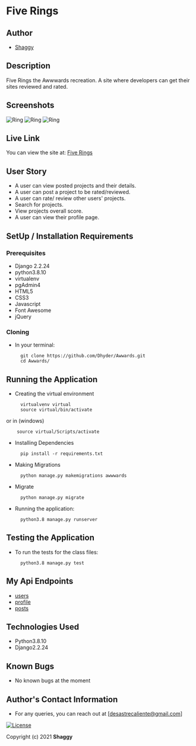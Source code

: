 # Five Rings
## Author
* [Shaggy](https://github.com/Dhyder)

## Description
Five Rings the Awwwards recreation.
A site where developers can get their sites reviewed and rated.

## Screenshots
![Ring](https://user-images.githubusercontent.com/86789832/146145967-a3f6c8fb-70f9-427f-ada4-50d556251679.png)
![Ring](https://user-images.githubusercontent.com/86789832/146145391-d2b5f9d9-cd72-4d28-8162-38bf8ea0f898.png)
![Ring](https://user-images.githubusercontent.com/86789832/146143639-077c5549-e9f2-4c94-99a0-2a0227e470e6.png)

## Live Link
You can view the site at: [Five Rings](https://fiverings.herokuapp.com/)

## User Story
- A user can view posted projects and their details.
- A user can post a project to be rated/reviewed.
- A user can rate/ review other users' projects.
- Search for projects.
- View projects overall score.
- A user can view their profile page.


## SetUp / Installation Requirements
### Prerequisites
* Django 2.2.24
* python3.8.10
* virtualenv
* pgAdmin4
* HTML5  
* CSS3
* Javascript 
* Font Awesome
* jQuery

### Cloning
* In your terminal:

        git clone https://github.com/Dhyder/Awwards.git
        cd Awwards/

## Running the Application
* Creating the virtual environment

        virtualvenv virtual
        source virtual/bin/activate
 or in (windows)
 
        source virtual/Scripts/activate

* Installing Dependencies

        pip install -r requirements.txt
        
* Making Migrations

        python manage.py makemigrations awwwards
        
* Migrate

        python manage.py migrate

* Running the application:

        python3.8 manage.py runserver
        

## Testing the Application
* To run the tests for the class files:

        python3.8 manage.py test
        
## My Api Endpoints
* [users](https://fiverings.herokuapp.com/api/users/)
* [profile](https://fiverings.herokuapp.com/api/profile/)
* [posts](https://fiverings.herokuapp.com/api/posts/)

## Technologies Used
* Python3.8.10
* Django2.2.24

## Known Bugs
* No known bugs at the moment
## Author's Contact Information
* For any queries, you can reach out at [desastrecaliente@gmail.com]

[![License](https://img.shields.io/packagist/l/loopline-systems/closeio-api-wrapper.svg)](https://github.com/Dhyder/Awwards/blob/master/LICENSE)

Copyright (c) 2021 **Shaggy**
